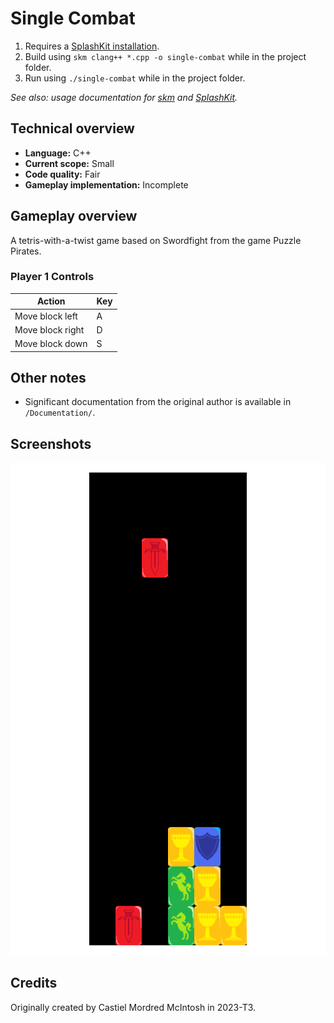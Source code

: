 # Single Combat

1. Requires a [SplashKit installation](https://splashkit.io/installation/).
2. Build using `skm clang++ *.cpp -o single-combat` while in the project folder.
3. Run using `./single-combat` while in the project folder.

_See also: usage documentation for [skm](https://github.com/splashkit/skm/blob/master/README.MD) and [SplashKit](https://splashkit.io/guides/using-splashkit/0-overview/)._

## Technical overview

- **Language:** C++
- **Current scope:** Small
- **Code quality:** Fair
- **Gameplay implementation:** Incomplete

## Gameplay overview

A tetris-with-a-twist game based on Swordfight from the game Puzzle Pirates.

### Player 1 Controls

| Action           | Key              |
|------------------|------------------|
| Move block left  | A                |
| Move block right | D                |
| Move block down  | S                |

## Other notes

- Significant documentation from the original author is available in `/Documentation/`.

## Screenshots

![](Documentation/screenshot-01.png)

## Credits

Originally created by Castiel Mordred McIntosh in 2023-T3.
